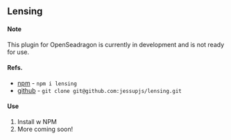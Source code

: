 ## Lensing

#### Note
This plugin for OpenSeadragon is currently in development and is not ready for use.

#### Refs.
+ [npm](https://www.npmjs.com/package/lensing) - `npm i lensing`
+ [github](https://github.com/jessupjs/lensing) - `git clone git@github.com:jessupjs/lensing.git`

#### Use
1. Install w NPM
2. More coming soon!


